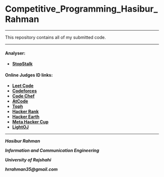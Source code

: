 # Competitive_Programming_Hasibur_Rahman
---

This repository contains all of my submitted code.

---
#### Analyser:
* [__StopStalk__](https://www.stopstalk.com/user/profile/35_Hasib)

#### Online Judges ID links:

* [__Leet Code__](https://leetcode.com/35_Hasib/)
* [__Codeforces__](https://codeforces.com/profile/Hasibur_Rahman)
* [__Code Chef__](https://www.codechef.com/users/hasibur_rahman)
* [__AtCode__](https://atcoder.jp/users/hasib_35)
* [__Toph__](https://toph.co/u/Hasibur_Rahman)
* [__Hacker Rank__](https://www.hackerrank.com/hrrahman35)
* [__Hacker Earth__](https://www.hackerearth.com/@hrrahman35)
* [__Meta Hacker Cup__](https://www.facebook.com/codingcompetitions/hacker-cup)
* [__LightOJ__](https://lightoj.com/user/hasib_35)

---

*__Hasibur Rahman__*

*__Information and Communication Engineering__*

*__University of Rajshahi__* 

*__hrrahman35@gmail.com__*
